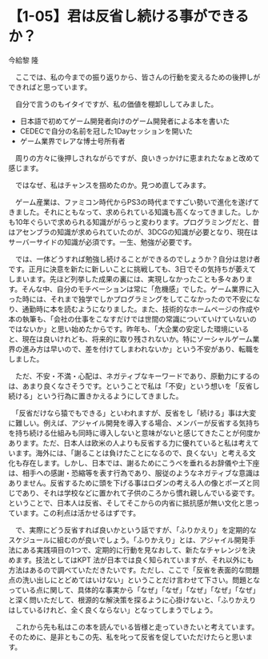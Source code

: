 # 【1-05】君は反省し続ける事ができるか？

<div class="author">今給黎 隆</div>

　ここでは、私の今までの振り返りから、皆さんの行動を変えるための後押しができればと思っています。

　自分で言うのもイタイですが、私の価値を棚卸ししてみました。

* 日本語で初めてゲーム開発者向けのゲーム開発者による本を書いた
* CEDECで自分の名前を冠した1Dayセッションを開いた
* ゲーム業界でレアな博士号所有者

　周りの方々に後押しされながらですが、良いきっかけに恵まれたなぁと改めて感じます。

　ではなぜ、私はチャンスを掴めたのか。見つめ直してみます。

　ゲーム産業は、ファミコン時代からPS3の時代まですごい勢いで進化を遂げてきました。それにともなって、求められている知識も高くなってきました。しかも10年ぐらいで求められる知識ががらっと変わります。プログラミングだと、昔はアセンブラの知識が求められていたのが、3DCGの知識が必要となり、現在はサーバーサイドの知識が必須です。一生、勉強が必要です。

　では、一体どうすれば勉強し続けることができるのでしょうか？自分は怠け者です。正月に決意を新たに新しいことに挑戦しても、3日でその気持ちが萎えてしまいます。先ほど列挙した成果の裏には、実現しなかったことも多々あります。そんな中、自分のモチベーションは常に「危機感」でした。ゲーム業界に入った時には、それまで独学でしかプログラミングをしてこなかったので不安になり、通勤時に本を読むようになりました。また、技術的なホームページの作成や本の執筆も、「会社の仕事をこなすだけでは世間の常識についていけていないのではないか」と思い始めたからです。昨年も、「大企業の安定した環境にいると、現在は良いけれども、将来的に取り残されないか。特にソーシャルゲーム業界の進み方は早いので、差を付けてしまわれないか」という不安があり、転職をしました。

　ただ、不安・不満・心配は、ネガティブなキーワードであり、原動力にするのは、あまり良くなさそうです。ということで私は「不安」という想いを「反省し続ける」という行為に置きかえるようにしてきました。

　「反省だけなら猿でもできる」といわれますが、反省をし「続ける」事は大変に難しい。例えば、アジャイル開発を導入する場合、メンバーが反省する気持ちを持ち続ける仕組みも同時に導入しないと意味がないと感じてきたことが何度かあります。ただ、日本人は欧米の人よりも反省する力に優れていると私は考えています。海外には、「謝ることは負けたことになるので、良くない」と考える文化も存在します。しかし、日本では、謝るためにこうべを垂れるお辞儀や土下座は、相手への感謝・恐縮等を表す行為であり、服従のようなネガティブな意識はありません。反省するために頭を下げる事はロダンの考える人の像とポーズと同じであり、それは学校などに置かれて子供のころから慣れ親しんでいる姿です。ということで、日本人は反省、そしてそこからの内省に抵抗感が無い文化と思っています。この利点は活かせるはずです。

　で、実際にどう反省すれば良いかという話ですが、「ふりかえり」を定期的なスケジュールに組むのが良いでしょう。「ふりかえり」とは、アジャイル開発手法にある実践項目の1つで、定期的に行動を見なおして、新たなチャレンジを決めます。技法としてはKPT 法が日本では良く知られていますが、それ以外にも方法はあるので調べていただきたいです。ただし、ここで「反省を表面的な問題点の洗い出しにとどめてはいけない」ということだけ言わせて下さい。問題となっている点に関して、具体的な事実から「なぜ」「なぜ」「なぜ」「なぜ」「なぜ」と深く問いただして、根源的な解決策を探るように心掛けないと、「ふりかえりはしているけれど、全く良くならない」となってしまうでしょう。

　これから先も私はこの本を読んでいる皆様と走っていきたいと考えています。そのために、是非ともこの先、私を叱って反省を促していただけたらと思います。
